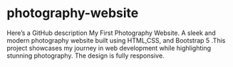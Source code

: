 # photography-website
Here’s a GitHub description My First Photography Website. A sleek and modern photography website built using HTML,CSS, and Bootstrap 5 .This project showcases my journey in web development while highlighting stunning photography. The design is fully responsive.
